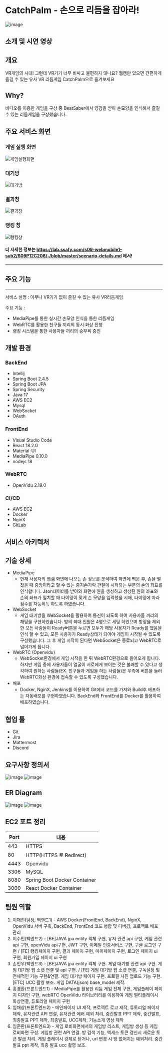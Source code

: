 # CatchPalm - 손으로 리듬을 잡아라!
![image](/uploads/b3b8e6b0d33f350b50090cb42dd6c4d6/image.png)
## 소개 및 시연 영상

## 개요
VR게임의 시대! 그런데 VR기기 너무 비싸고 불편하지 않나요? 웹캠만 있으면 간편하게 즐길 수 있는 유사 VR 리듬게임 CatchPalm으로 즐겨보세요

## Why?
비디오를 이용한 게임을 구상 중 BeatSaber에서 영감을 받아 손모양을 인식해서 즐길 수 있는 리듬게임을 구상했습니다.

## 주요 서비스 화면

### 게임 실행 화면
![게임실행화면](/uploads/9860b76ec4be6c7b4638bf1de1cbf494/게임실행화면.gif)
### 대기방
![대기방](/uploads/bd2a1ba71e856218202edeebbfc2f4a0/대기방.gif)
### 결과창
![결과창](/uploads/dc295827d0ac71cba5328909423a1d3e/결과창.gif)
### 랭킹 창
![랭킹창](/uploads/3afec457adb570dd5650e011bd790728/랭킹창.gif)
#### 더 자세한 정보는 https://lab.ssafy.com/s09-webmobile1-sub2/S09P12C206/-/blob/master/scenario-details.md 에서!

---

## 주요 기능
---
서비스 설명 : 아무나 VR기기 없이 즐길 수 있는 유사 VR리듬게임

주요 기능 :
- MediaPipe를 통한 실시간 손모양 인식을 통한 리듬게임
- WebRTC를 활용한 친구들 끼리의 동시 화상 진행
- 랭킹 시스템을 통한 사용자들 끼리의 승부욕 증진

## 개발 환경
### BackEnd
- Intellij
- Spring Boot 2.4.5
- Spring Boot JPA
- Spring Security
- Java 17
- AWS EC2
- Mysql
- WebSocket
- OAuth
### FrontEnd
- Visual Studio Code
- React 18.2.0
- Material-UI 
- MediaPipe 0.10.0
- nodejs 18
### WebRTC
- OpenVidu 2.19.0
### CI/CD
- AWS EC2
- Docker
- NginX
- GitLab

## 서비스 아키텍처

## 기술 상세
- MediaPipe
  - 현재 사용자의 웹캠 화면에 나오는 손 정보를 분석하여 화면에 띄운 후, 손을 펼쳤을 때 중앙이라고 할 수 있는 중지손가락 관절이 시작되는 부분의 손의 좌표를 인식합니다. Json데이터를 받아와 화면에 원을 생성하고 생성된 원의 좌표와 손의 좌표가 일치할 때 타이밍이 맞게 손 모양을 입력했을 시에, 타이밍에 따라 점수를 차등획득 하도록 하였습니다.
- WebSocket
  - 게임 대기방을 WebSocket을 활용하여 통신이 되도록 하여 사용자들 끼리의 채팅을 구현하였습니다. 방의 최대 인원은 4명으로 세팅 하였으며 방장을 제외한 모든 사람들이 Ready버튼을 누르면 모두가 해당 사용자가 Ready를 했음을 인식 할 수 있고, 모든 사용자가 Ready상태가 되어야 게임이 시작될 수 있도록 구성했습니다. 그 후 게임 시작이 된다면 WebSocket은 종료되고 WebRTC로 넘어가게 됩니다.
- WebRTC (Openvidu)
  - WebSocket환경에서 게임 시작을 한 뒤 WebRTC환경으로 들어오게 됩니다. 하지만 게임 중에 사용자들이 얼굴이 서로에게 보이는 것은 불쾌할 수 있다고 생각하여 원하는 사람들(EX. 친구들과 게임을 하는 사람들)은 우측에 버튼을 눌러 WebRTC화상 환경에 접속할 수 있도록 구성했습니다.
- 배포
  - Docker, NginX, Jenkins를 이용하여 Git에서 코드를 가져와 Build후 배포하는 자동배포를 구현하였습니다. BackEnd와 FrontEnd를 Docker를 활용하여 배포하였습니다.

## 협업 툴
- Git
- Jira
- Mattermost
- Discord

## 요구사항 정의서
![image](/uploads/5b79fcf3490948ac721ac5e13c1ea85d/image.png)
![image](/uploads/14b8ae3e622d16289031963fca965dea/image.png)

## ER Diagram
![image](/uploads/373466011e559dcfcf3d367167bf51b6/image.png)
![image](/uploads/d213e0a9c736d478a899096ea0c6a518/image.png)

## EC2 포트 정리
|Port|내용|
|------|---|
|443|HTTPS|
|80|HTTP(HTTPS 로 Redirect)|
|4443|Openvidu|
|3306|MySQL|
|8080|Spring Boot Docker Container|
|3000|React Docker Container|


## 팀원 역할
1. 이재진(팀장, 백엔드1) - AWS Docker(FrontEnd, BackEnd), NginX, OpenVidu 서버 구축, BackEnd, FrontEnd 코드 병합 및 디버깅, 프로젝트 배포 관리 
2. 이수민(백엔드2) - [BE]JAVA jpa entity 객체 구현, 유저 관련 api 구현, 게임 관련 api 구현, openVidu api구현, JWT 구현, 이메일 인증서비스 구현, 구글 로그인 구현 / [FE] 랭킹페이지 구현, 결과 페이지 구현, 마이페이지 구현, 로그인 페이지 ui 구현, 회원가입 페이지 ui 구현 
3. 손민우(백엔드3) - [BE]JAVA jpa entity 객체 구현. 게임 대기방 관련 api 구현. 게임 대기방 웹 소켓 연결 및 api 구현. / [FE] 게임 대기방 웹 소켓 연결, 구독설정 및 전체적인 기능 구현&연결. 게임 대기방 페이지 구현. 프로필 사진 업로드 기능 구현. [ETC] UCC 촬영 보조. 게임 DATA(json) base_model 제작.
4. 홍경환(프론트엔드1) - MediaPipe를 활용한 리듬 게임 전체 구현, 게임플레이 페이지 디자인 구현, webRTC OpenVidu 라이브러리를 이용하여 게임 멀티플레이시 화상연결, 튜토리얼 페이지 구현
5. 임채상(프론트엔드2) - 메인페이지 UI 제작, 프로젝트 로고 제작, 튜토리얼 페이지 제작, 유저관련 API 연결, 유저관련 에러 예외 처리, 중간발표 PPT 제작, 중간발표, 최종발표 PPT 제작, 최종발표, UCC제작, 기능소개 영상 제작
6. 임준환(프론트엔드3) - 게임 로비화면에서의 게임방 리스트, 게임방 생성 등 게임 로비화면 구성. 게임방 관련 API 연결. 방 검색 기능, 엑세스 토큰 갱신시 새로운 토큰 발급 처리. 게임 플레이시 강제로 닫거나, url 변경 시 방 없어지는 예외처리. 중간발표 ppt 제작, 최종 발표 ucc 촬영 보조.
